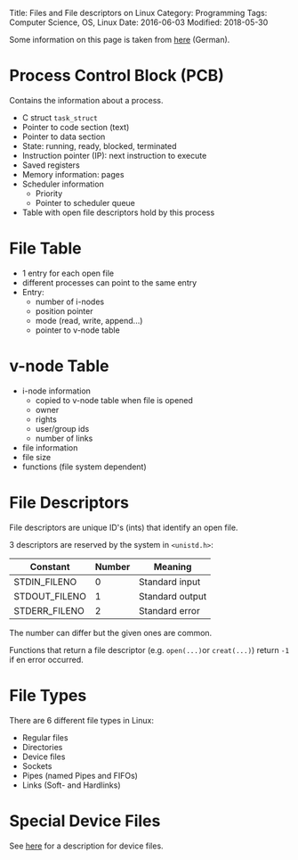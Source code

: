 Title: Files and File descriptors on Linux
Category: Programming
Tags: Computer Science, OS, Linux
Date: 2016-06-03
Modified: 2018-05-30


Some information on this page is taken from [here](http://openbook.rheinwerk-verlag.de/linux_unix_programmierung/Kap02-001.htm) (German).


# Process Control Block (PCB)

Contains the information about a process.

- C struct `task_struct`
- Pointer to code section (text)
- Pointer to data section
- State: running, ready, blocked, terminated
- Instruction pointer (IP): next instruction to execute
- Saved registers
- Memory information: pages
- Scheduler information
    - Priority
    - Pointer to scheduler queue
- Table with open file descriptors hold by this process

# File Table
- 1 entry for each open file
- different processes can point to the same entry
- Entry:
    - number of i-nodes
    - position pointer
    - mode (read, write, append...)
    - pointer to v-node table

# v-node Table

- i-node information
    - copied to v-node table when file is opened
    - owner
    - rights
    - user/group ids
    - number of links
- file information
- file size
- functions (file system dependent)

# File Descriptors

File descriptors are unique ID's (ints) that identify an open file.

3 descriptors are reserved by the system in `<unistd.h>`:

| Constant      | Number | Meaning         |
|---------------|--------|-----------------|
| STDIN_FILENO  | 0      | Standard input  |
| STDOUT_FILENO | 1 	 | Standard output |
| STDERR_FILENO | 2 	 | Standard error  |

The number can differ but the given ones are common.

Functions that return a file descriptor (e.g. `open(...)`or `creat(...)`) return `-1` if en error occurred.

# File Types

There are 6 different file types in Linux:

- Regular files
- Directories
- Device files
- Sockets
- Pipes (named Pipes and FIFOs)
- Links (Soft- and Hardlinks)


# Special Device Files

See [here]({filename}/unix_device_files.md) for a description for device files.

